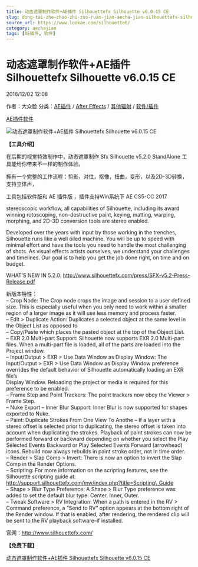 ```yaml
---
title: 动态遮罩制作软件+AE插件 Silhouettefx Silhouette v6.0.15 CE
slug: dong-tai-zhe-zhao-zhi-zuo-ruan-jian-aecha-jian-silhouettefx-silhouette-v6-0-15-ce
source_url: https://www.lookae.com/silhouette6/
category: aechajian
tags: [AE插件, 软件]
---
```

# 动态遮罩制作软件+AE插件 Silhouettefx Silhouette v6.0.15 CE

2016/12/02 12:08

作者：大众脸
分类：[AE插件](https://www.lookae.com/after-effects/aechajian/) / [After Effects](https://www.lookae.com/after-effects/) / [其他辐射](https://www.lookae.com/others/) / [软件/插件](https://www.lookae.com/qitarjcj/)

[AE插件](https://www.lookae.com/tag/ae%e6%8f%92%e4%bb%b6/)[软件](https://www.lookae.com/tag/%e8%bd%af%e4%bb%b6/)

![动态遮罩制作软件+AE插件 Silhouettefx Silhouette v6.0.15 CE](https://www.lookae.com/wp-content/uploads/2014/08/StandAlone.jpg "动态遮罩制作软件+AE插件 Silhouettefx Silhouette v6.0.15 CE-LookAE.com")

**【工具介绍】**

在后期的视觉特效制作中，动态遮罩制作 Sfx Silhouette v5.2.0 StandAlone 工具能给你带来不一样的制作体验。

拥有一个完整的工作流程：剪影，对位，抠像，扭曲，变形，以及2D-3D转换，支持立体声，

工具包括软件版和 AE 插件版 ，插件支持Win系统下 AE CS5-CC 2017

stereoscopic workflow, all capabilities of Silhouette, including its award winning rotoscoping, non-destructive paint, keying, matting, warping, morphing, and 2D-3D conversion tools are stereo enabled.

Developed over the years with input by those working in the trenches, Silhouette runs like a well oiled machine. You will be up to speed with minimal effort and have the tools you need to handle the most challenging of shots. As visual effects artists ourselves, we understand your challenges and timelines. Our goal is to help you get the job done right, on time and on budget.

WHAT’S NEW IN 5.2.0: http://www.silhouettefx.com/press/SFX-v5.2-Press-Release.pdf

新版本特性：  
– Crop Node: The Crop node crops the image and session to a user defined size. This is especially useful when you only need to work within a smaller region of a larger image as it will use less memory and process faster.  
– Edit > Duplicate Action: Duplicates a selected object at the same level in the Object List as opposed to  
– Copy/Paste which places the pasted object at the top of the Object List.  
– EXR 2.0 Multi-part Support: Silhouette now supports EXR 2.0 Multi-part files. When a multi-part file is loaded, all of the parts are loaded into the Project window.  
– Input/Output > EXR > Use Data Window as Display Window: The Input/Output > EXR > Use Data Window as Display Window preference overrides the default behavior of Silhouette automatically loading an EXR file’s  
Display Window. Reloading the project or media is required for this preference to be enabled.  
– Frame Step and Point Trackers: The point trackers now obey the Viewer > Frame Step.  
– Nuke Export – Inner Blur Support: Inner Blur is now supported for shapes exported to Nuke.  
– Paint: Duplicate Strokes From One View To Anothe – If a layer with a stereo offset is selected prior to duplicating, the stereo offset is taken into account when duplicating the strokes. Playback of paint strokes can now be performed forward or backward depending on whether you select the Play Selected Events Backward or Play Selected Events Forward (arrowhead) icons. Rebuild now always rebuilds in paint stroke order, not in time order.  
– Render > Slap Comp > Invert: There is now an option to invert the Slap Comp in the Render Options.  
– Scripting: For more information on the scripting features, see the Silhouette scripting guide at: http://support.silhouettefx.com/mw/index.php?title=Scripting\_Guide  
– Shape > Blur Type Preference: A Shape > Blur Type preference was added to set the default blur type: Center, Inner, Outer.  
– Tweak Software > RV Integration: When a path is entered in the RV > Command preference, a “Send to RV” option appears at the bottom right of the Render window. If that is enabled, after rendering, the rendered clip will be sent to the RV playback software–if installed.

官网：http://www.silhouettefx.com/

**【免费下载】**

[动态遮罩制作软件+AE插件 Silhouettefx Silhouette v6.0.15 CE](http://lookae.ctfile.com/fs/kXR162505351)
